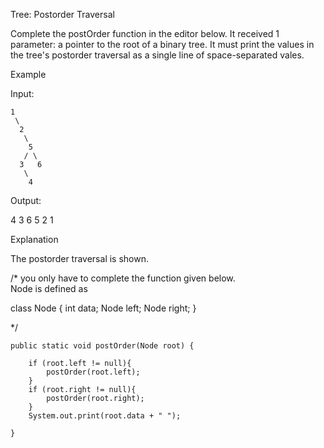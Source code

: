 Tree: Postorder Traversal

Complete the postOrder function in the editor below. It received 1 parameter: a pointer to the root of a binary tree. It must print the values in the tree's postorder traversal as a single line of space-separated vales.

Example

Input:

	1
	 \
	  2
	   \
	    5
	   / \
	  3   6
	   \
	    4

Output:

4 3 6 5 2 1

Explanation

The postorder traversal is shown.


/* you only have to complete the function given below.  
Node is defined as  

class Node {
    int data;
    Node left;
    Node right;
}

*/

    public static void postOrder(Node root) {
     
        if (root.left != null){
            postOrder(root.left);
        }
        if (root.right != null){
            postOrder(root.right);
        }
        System.out.print(root.data + " ");

    }
